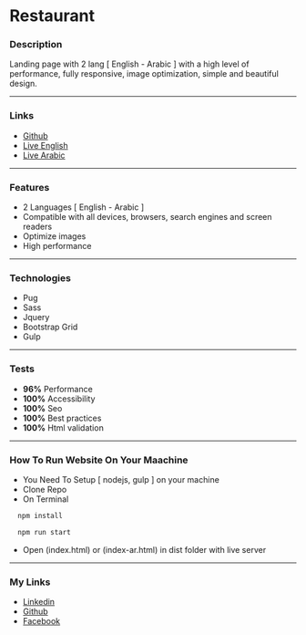# Restaurant

### Description

Landing page with 2 lang [ English - Arabic ] with a high level of performance, fully responsive, image optimization, simple and beautiful design.

---

### Links

- [Github](https://github.com/Kmg11/Restaurant "Github Repo")
- [Live English](https://kmg11.github.io/Restaurant/dist/index.html "Live Preview English")
- [Live Arabic](https://kmg11.github.io/Restaurant/dist/index-ar.html "Live Preview Arabic")

---

### Features

- 2 Languages [ English - Arabic ]
- Compatible with all devices, browsers, search engines and screen readers
- Optimize images
- High performance

---

### Technologies

- Pug
- Sass
- Jquery
- Bootstrap Grid
- Gulp

---

### Tests

- **96%** Performance
- **100%** Accessibility
- **100%** Seo
- **100%** Best practices
- **100%** Html validation

---

### How To Run Website On Your Maachine

- You Need To Setup [ nodejs, gulp ] on your machine
- Clone Repo
- On Terminal

```bash
  npm install
```

```bash
  npm run start
```

- Open (index.html) or (index-ar.html) in dist folder with live server

---

### My Links

- [Linkedin](https://www.linkedin.com/in/kirolos-mahfouz/)
- [Github](https://github.com/Kmg11)
- [Facebook](https://www.facebook.com/KirolosMahfouz/)
